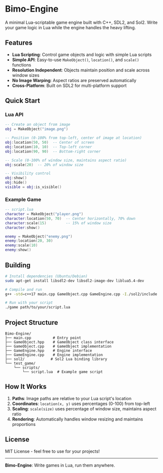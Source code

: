 # Bimo-Engine

A minimal Lua-scriptable game engine built with C++, SDL2, and Sol2. Write your game logic in Lua while the engine handles the heavy lifting.

## Features

- **Lua Scripting**: Control game objects and logic with simple Lua scripts
- **Simple API**: Easy-to-use `MakeObject()`, `location()`, and `scale()` functions
- **Resolution Independent**: Objects maintain position and scale across window sizes
- **No Image Warping**: Aspect ratios are preserved automatically
- **Cross-Platform**: Built on SDL2 for multi-platform support

## Quick Start

### Lua API

```lua
-- Create an object from image
obj = MakeObject("image.png")

-- Position (0-100% from top-left, center of image at location)
obj:location(50, 50)  -- Center of screen
obj:location(10, 10)  -- Top-left corner
obj:location(90, 90)  -- Bottom-right corner

-- Scale (0-100% of window size, maintains aspect ratio)
obj:scale(20)  -- 20% of window size

-- Visibility control
obj:show()
obj:hide()
visible = obj:is_visible()
```

### Example Game

```lua
-- script.lua
character = MakeObject("player.png")
character:location(50, 70)  -- Center horizontally, 70% down
character:scale(15)         -- 15% of window size
character:show()

enemy = MakeObject("enemy.png")
enemy:location(20, 30)
enemy:scale(10)
enemy:show()
```

## Building

```bash
# Install dependencies (Ubuntu/Debian)
sudo apt-get install libsdl2-dev libsdl2-image-dev liblua5.4-dev

# Compile and run
g++ -std=c++17 main.cpp GameObject.cpp GameEngine.cpp -I./sol2/include $(pkg-config --cflags --libs lua5.4) -lSDL2 -lSDL2_image -o game

# Run with your script
./game path/to/your/script.lua
```

## Project Structure

```
Bimo-Engine/
├── main.cpp          # Entry point
├── GameObject.hpp    # GameObject class interface
├── GameObject.cpp    # GameObject implementation
├── GameEngine.hpp    # Engine interface
├── GameEngine.cpp    # Engine implementation
├── sol2/            # Sol2 Lua binding library
└── test_game/
    └── scripts/
        └── script.lua  # Example game script
```

## How It Works

1. **Paths**: Image paths are relative to your Lua script's location
2. **Coordinates**: `location(x, y)` uses percentages (0-100) from top-left
3. **Scaling**: `scale(size)` uses percentage of window size, maintains aspect ratio
4. **Rendering**: Automatically handles window resizing and maintains proportions

## License

MIT License - feel free to use for your projects!

---

**Bimo-Engine**: Write games in Lua, run them anywhere.
